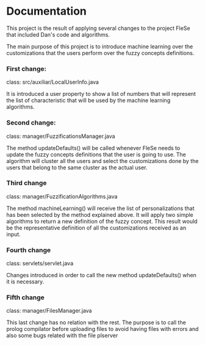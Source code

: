 # Documentation

This project is the result of applying several changes to the project FleSe that included Dan's code and algorithms.

The main purpose of this project is to introduce machine learning over the customizations that the users perform over the fuzzy concepts definitions.


### First change:

class: src/auxiliar/LocalUserInfo.java

It is introduced a user property to show a list of numbers that will represent the list of characteristic that will be used by the machine learning algorithms.


### Second change:
 
 class: manager/FuzzificationsManager.java
 
 The method updateDefaults() will be called whenever FleSe needs to update the fuzzy concepts definitions that the user is going to use. The algorithm will cluster all the users and select the customizations done by the users that belong to the same cluster as the actual user.
  
### Third change
 
 class: manager/FuzzificationAlgorithms.java
 
 The method machineLearning() will receive the list of personalizations that has been selected by the method explained above. It will apply two simple algorithms to return a new definition of the fuzzy concept. This result would be the representative definition of all the customizations received as an input.
 
### Fourth change

class: servlets/servlet.java

Changes introduced in order to call the new method updateDefaults() when it is necessary.

### Fifth change

class: manager/FilesManager.java

This last change has no relation with the rest. The purpose is to call the prolog compilator before uploading files to avoid having files with errors and also some bugs related with the file plserver
 